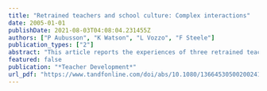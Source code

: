 ```yaml
---
title: "Retrained teachers and school culture: Complex interactions"
date: 2005-01-01
publishDate: 2021-08-03T04:08:04.231455Z
authors: ["P Aubusson", "K Watson", "L Vozzo", "F Steele"]
publication_types: ["2"]
abstract: "This article reports the experiences of three retrained teachers as they made the transition to science teaching. The stories of their survival in a new school context were constructed from data obtained in an evaluation of the retraining program and interpreted using a reflexive …"
featured: false
publication: "*Teacher Development*"
url_pdf: "https://www.tandfonline.com/doi/abs/10.1080/13664530500200241"
---
```


